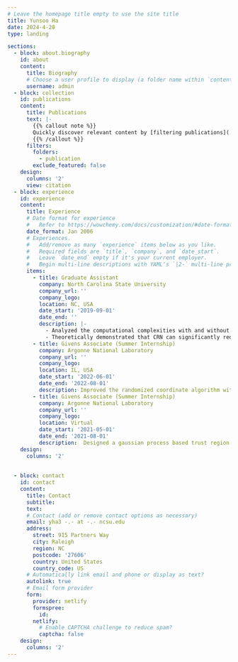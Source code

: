 ```yaml
---
# Leave the homepage title empty to use the site title
title: Yunsoo Ha
date: 2024-4-20
type: landing

sections:
  - block: about.biography
    id: about
    content:
      title: Biography
      # Choose a user profile to display (a folder name within `content/authors/`)
      username: admin
  - block: collection
    id: publications
    content:
      title: Publications
      text: |-
        {{% callout note %}}
        Quickly discover relevant content by [filtering publications](./publication/).
        {{% /callout %}}
      filters:
        folders:
          - publication
        exclude_featured: false
    design:
      columns: '2'
      view: citation  
  - block: experience
    id: experience
    content:
      title: Experience
      # Date format for experience
      #   Refer to https://wowchemy.com/docs/customization/#date-format
      date_format: Jan 2006
      # Experiences.
      #   Add/remove as many `experience` items below as you like.
      #   Required fields are `title`, `company`, and `date_start`.
      #   Leave `date_end` empty if it's your current employer.
      #   Begin multi-line descriptions with YAML's `|2-` multi-line prefix.
      items:
        - title: Graduate Assistant
          company: North Carolina State University
          company_url: ''
          company_logo:
          location: NC, USA
          date_start: '2019-09-01'
          date_end: ''
          description: |-
            - Analyzed the computational complexities with and without CRN in stochastic optimization.
            - Theoretically demonstrated that CRN can significantly reduce the computational burden.
        - title: Givens Associate (Summer Internship)
          company: Argonne National Laboratory
          company_url: ''
          company_logo:
          location: IL, USA
          date_start: '2022-06-01'
          date_end: '2022-08-01'
          description: Improved the randomized coordinate algorithm with adaptive sampling as a stochastic optimizer for variational hybrid quantum-classical algorithms.
        - title: Givens Associate (Summer Internship)
          company: Argonne National Laboratory
          company_url: ''
          company_logo:
          location: Virtual
          date_start: '2021-05-01'
          date_end: '2021-08-01'
          description:  Designed a gaussian process based trust region algorithm for noisy derivative-free optimization problems.
    design:
      columns: '2'
   
 
  - block: contact
    id: contact
    content:
      title: Contact
      subtitle:
      text:
      # Contact (add or remove contact options as necessary)
      email: yha3 -.- at -.- ncsu.edu
      address:
        street: 915 Partners Way
        city: Raleigh
        region: NC
        postcode: '27606'
        country: United States
        country_code: US
      # Automatically link email and phone or display as text?
      autolink: true
      # Email form provider
      form:
        provider: netlify
        formspree:
          id:
        netlify:
          # Enable CAPTCHA challenge to reduce spam?
          captcha: false
    design:
      columns: '2'
---
```

